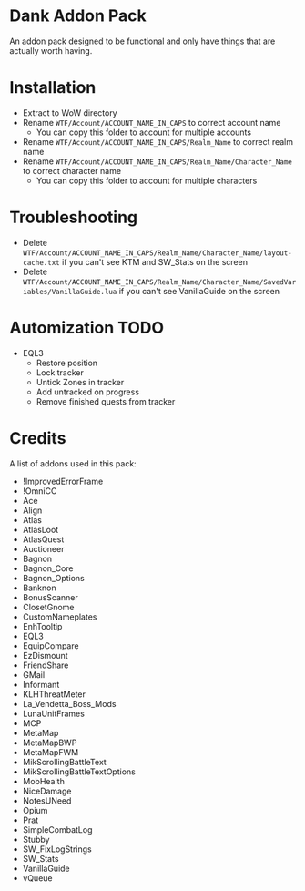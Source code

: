 # Dank Addon Pack
An addon pack designed to be functional and only have things that are actually worth having.

# Installation
- Extract to WoW directory
- Rename `WTF/Account/ACCOUNT_NAME_IN_CAPS` to correct account name
  - You can copy this folder to account for multiple accounts
- Rename `WTF/Account/ACCOUNT_NAME_IN_CAPS/Realm_Name` to correct realm name
- Rename `WTF/Account/ACCOUNT_NAME_IN_CAPS/Realm_Name/Character_Name` to correct character name
  - You can copy this folder to account for multiple characters

# Troubleshooting
- Delete `WTF/Account/ACCOUNT_NAME_IN_CAPS/Realm_Name/Character_Name/layout-cache.txt` if you can't see KTM and SW_Stats on the screen
- Delete `WTF/Account/ACCOUNT_NAME_IN_CAPS/Realm_Name/Character_Name/SavedVariables/VanillaGuide.lua` if you can't see VanillaGuide on the screen

# Automization TODO
- EQL3
	- Restore position
	- Lock tracker
	- Untick Zones in tracker
	- Add untracked on progress
	- Remove finished quests from tracker

# Credits
A list of addons used in this pack:
- !ImprovedErrorFrame
- !OmniCC
- Ace
- Align
- Atlas
- AtlasLoot
- AtlasQuest
- Auctioneer
- Bagnon
- Bagnon_Core
- Bagnon_Options
- Banknon
- BonusScanner
- ClosetGnome
- CustomNameplates
- EnhTooltip
- EQL3
- EquipCompare
- EzDismount
- FriendShare
- GMail
- Informant
- KLHThreatMeter
- La_Vendetta_Boss_Mods
- LunaUnitFrames
- MCP
- MetaMap
- MetaMapBWP
- MetaMapFWM
- MikScrollingBattleText
- MikScrollingBattleTextOptions
- MobHealth
- NiceDamage
- NotesUNeed
- Opium
- Prat
- SimpleCombatLog
- Stubby
- SW_FixLogStrings
- SW_Stats
- VanillaGuide
- vQueue
